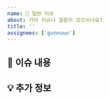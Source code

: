 ```yaml
---
name: 📝 일반 이슈
about: 기타 이슈나 질문이 있으시나요?
title: ''
assignees: ['gunnuuu']
---
```


## 📝 이슈 내용
<!-- 이슈 내용을 설명해주세요 -->

## 💡 추가 정보
<!-- 관련된 추가 정보가 있다면 적어주세요 --> 